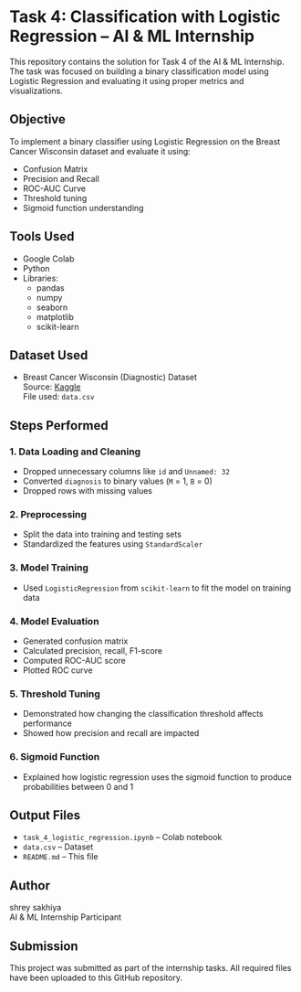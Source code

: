 # Task 4: Classification with Logistic Regression – AI & ML Internship

This repository contains the solution for Task 4 of the AI & ML Internship. The task was focused on building a binary classification model using Logistic Regression and evaluating it using proper metrics and visualizations.

## Objective

To implement a binary classifier using Logistic Regression on the Breast Cancer Wisconsin dataset and evaluate it using:
- Confusion Matrix
- Precision and Recall
- ROC-AUC Curve
- Threshold tuning
- Sigmoid function understanding

## Tools Used

- Google Colab
- Python
- Libraries:
  - pandas
  - numpy
  - seaborn
  - matplotlib
  - scikit-learn

## Dataset Used

- Breast Cancer Wisconsin (Diagnostic) Dataset  
  Source: [Kaggle](https://www.kaggle.com/datasets/uciml/breast-cancer-wisconsin-data)  
  File used: `data.csv`

## Steps Performed

### 1. Data Loading and Cleaning
- Dropped unnecessary columns like `id` and `Unnamed: 32`
- Converted `diagnosis` to binary values (`M` = 1, `B` = 0)
- Dropped rows with missing values

### 2. Preprocessing
- Split the data into training and testing sets
- Standardized the features using `StandardScaler`

### 3. Model Training
- Used `LogisticRegression` from `scikit-learn` to fit the model on training data

### 4. Model Evaluation
- Generated confusion matrix
- Calculated precision, recall, F1-score
- Computed ROC-AUC score
- Plotted ROC curve

### 5. Threshold Tuning
- Demonstrated how changing the classification threshold affects performance
- Showed how precision and recall are impacted

### 6. Sigmoid Function
- Explained how logistic regression uses the sigmoid function to produce probabilities between 0 and 1

## Output Files

- `task_4_logistic_regression.ipynb` – Colab notebook
- `data.csv` – Dataset
- `README.md` – This file

## Author

shrey sakhiya  
AI & ML Internship Participant

## Submission

This project was submitted as part of the internship tasks. All required files have been uploaded to this GitHub repository.
